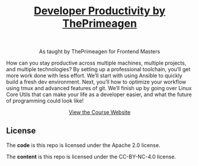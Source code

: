 <h1 align="center"><a href="https://frontendmasters.com/courses/developer-productivity/">Developer Productivity by ThePrimeagen</a></h1> <br>

<p align="center">
 As taught by ThePrimeagen for Frontend Masters
</p>

How can you stay productive across multiple machines, multiple projects, and multiple technologies? By setting up a professional toolchain, you’ll get more work done with less effort. We’ll start with using Ansible to quickly build a fresh dev environment. Next, you’ll how to optimize your workflow using tmux and advanced features of git. We’ll finish up by going over Linux Core Utils that can make your life as a developer easier, and what the future of programming could look like!

<p align="center">
  <a href="https://theprimeagen.github.io/dev-productivity/">View the Course Website</a>
</p>

## License

The **code** is this repo is licensed under the Apache 2.0 license.

The **content** is this repo is licensed under the CC-BY-NC-4.0 license.
